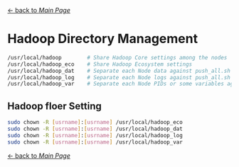[← back to *Main Page*](https://github.com/logsigma/Hadoop/Readme.md)


# Hadoop Directory Management
```sh
/usr/local/hadoop        # Share Hadoop Core settings among the nodes
/usr/local/hadoop_eco    # Share Hadoop Ecosystem settings
/usr/local/hadoop_dat    # Separate each Node data against push_all.sh
/usr/local/hadoop_log    # Separate each Node logs against push_all.sh
/usr/local/hadoop_var    # Separate each Node PIDs or some variables against push_all.sh
```

## Hadoop floer Setting
```sh
sudo chown -R [usrname]:[usrname] /usr/local/hadoop_eco
sudo chown -R [usrname]:[usrname] /usr/local/hadoop_dat
sudo chown -R [usrname]:[usrname] /usr/local/hadoop_log
sudo chown -R [usrname]:[usrname] /usr/local/hadoop_var
```

[← back to *Main Page*](https://github.com/logsigma/Hadoop/Readme.md)
